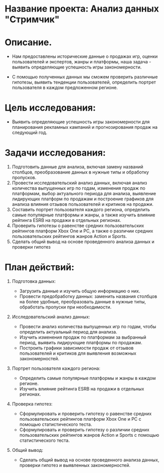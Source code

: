 # Название проекта: Анализ данных "Стримчик"

# Описание.
    
- Нам предоставлены исторические данные о продажах игр, оценки пользователей и экспертов, жанры и платформы, наша задача - выявить определяющие успешность игры закономерности.

- С помощью полученных данных мы сможем проверить различные гипотезы, выявить тенденции пользователей, определить портрет пользователя в каждом предложенном регионе.
  
# Цель исследования:
- Выявить определяющие успешность игры закономерности для планирования рекламных кампаний и прогнозирования продаж на следующий год.
    
# Задачи исследования:

 1. Подготовить данные для анализа, включая замену названий столбцов, преобразование данных в нужные типы и обработку пропусков.
 2. Провести исследовательский анализ данных, включая анализ количества выпущенных игр по годам, изменения продаж по платформам, выбор актуального периода для анализа, выявление лидирующих платформ по продажам и построение графиков для анализа влияния отзывов пользователей и критиков на продажи.
 3. Составить портрет пользователя каждого региона, определить самые популярные платформы и жанры, а также изучить влияние рейтинга ESRB на продажи в отдельных регионах.
 4. Проверить гипотезы о равенстве средних пользовательских рейтингов платформ Xbox One и PC, а также о различии средних пользовательских рейтингов жанров Action и Sports.
 5. Сделать общий вывод на основе проведенного анализа данных и проверки гипотез
    
# План действий:

1. Подготовка данных:
   - Загрузить данные и изучить общую информацию о них.
   - Провести предобработку данных: заменить названия столбцов на более удобные, преобразовать данные в нужные типы, обработать пропуски при необходимости.
    
2. Исследовательский анализ данных:
   - Провести анализ количества выпущенных игр по годам, чтобы определить актуальный период для анализа.
   - Изучить изменения продаж по платформам за выбранный период, выявить лидирующие платформы по продажам.
   - Построить графики зависимости продаж от отзывов пользователей и критиков для выявления возможных закономерностей.

3. Портрет пользователя каждого региона:
   - Определить самые популярные платформы и жанры в каждом регионе.
   - Изучить влияние рейтинга ESRB на продажи в отдельных регионах.

4. Проверка гипотез:
   - Сформулировать и проверить гипотезу о равенстве средних пользовательских рейтингов платформ Xbox One и PC с помощью статистического теста.
   - Сформулировать и проверить гипотезу о различии средних пользовательских рейтингов жанров Action и Sports с помощью статистического теста.

5. Общий вывод:
   - Сделать общий вывод на основе проведенного анализа данных, проверки гипотез и выявленных закономерностей.
</b>

